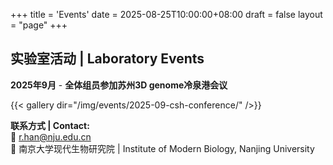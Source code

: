 +++
title = 'Events'
date = 2025-08-25T10:00:00+08:00
draft = false
layout = "page"
+++

## 实验室活动 | Laboratory Events

**2025年9月** - **全体组员参加苏州3D genome冷泉港会议**

{{< gallery dir="/img/events/2025-09-csh-conference/" />}}

**联系方式 | Contact:**  
📧 r.han@nju.edu.cn  
📍 南京大学现代生物研究院 | Institute of Modern Biology, Nanjing University